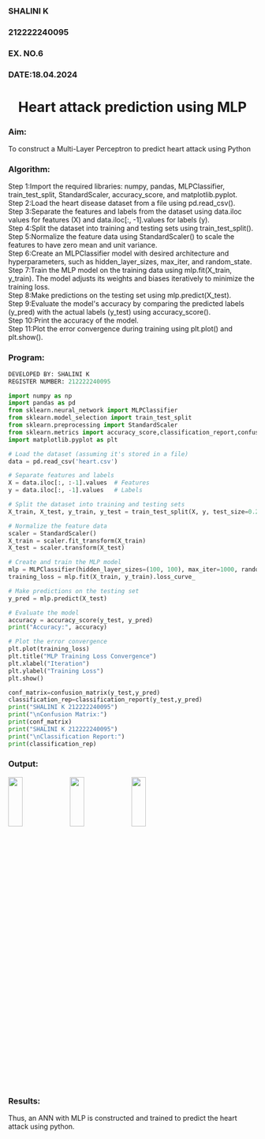 <H3>SHALINI K</H3>
<H3>212222240095</H3>
<H3>EX. NO.6</H3>
<H3>DATE:18.04.2024</H3>
<H1 ALIGN =CENTER>Heart attack prediction using MLP</H1>
<H3>Aim:</H3>  To construct a  Multi-Layer Perceptron to predict heart attack using Python

<H3>Algorithm:</H3>
Step 1:Import the required libraries: numpy, pandas, MLPClassifier, train_test_split, StandardScaler, accuracy_score, and matplotlib.pyplot.<BR>
Step 2:Load the heart disease dataset from a file using pd.read_csv().<BR>
Step 3:Separate the features and labels from the dataset using data.iloc values for features (X) and data.iloc[:, -1].values for labels (y).<BR>
Step 4:Split the dataset into training and testing sets using train_test_split().<BR>
Step 5:Normalize the feature data using StandardScaler() to scale the features to have zero mean and unit variance.<BR>
Step 6:Create an MLPClassifier model with desired architecture and hyperparameters, such as hidden_layer_sizes, max_iter, and random_state.<BR>
Step 7:Train the MLP model on the training data using mlp.fit(X_train, y_train). The model adjusts its weights and biases iteratively to minimize the training loss.<BR>
Step 8:Make predictions on the testing set using mlp.predict(X_test).<BR>
Step 9:Evaluate the model's accuracy by comparing the predicted labels (y_pred) with the actual labels (y_test) using accuracy_score().<BR>
Step 10:Print the accuracy of the model.<BR>
Step 11:Plot the error convergence during training using plt.plot() and plt.show().<BR>

<H3>Program: </H3>

```python
DEVELOPED BY: SHALINI K
REGISTER NUMBER: 212222240095

import numpy as np
import pandas as pd
from sklearn.neural_network import MLPClassifier
from sklearn.model_selection import train_test_split
from sklearn.preprocessing import StandardScaler
from sklearn.metrics import accuracy_score,classification_report,confusion_matrix
import matplotlib.pyplot as plt

# Load the dataset (assuming it's stored in a file)
data = pd.read_csv('heart.csv')

# Separate features and labels
X = data.iloc[:, :-1].values  # Features
y = data.iloc[:, -1].values   # Labels

# Split the dataset into training and testing sets
X_train, X_test, y_train, y_test = train_test_split(X, y, test_size=0.2, random_state=42)

# Normalize the feature data
scaler = StandardScaler()
X_train = scaler.fit_transform(X_train)
X_test = scaler.transform(X_test)

# Create and train the MLP model
mlp = MLPClassifier(hidden_layer_sizes=(100, 100), max_iter=1000, random_state=42)
training_loss = mlp.fit(X_train, y_train).loss_curve_

# Make predictions on the testing set
y_pred = mlp.predict(X_test)

# Evaluate the model
accuracy = accuracy_score(y_test, y_pred)
print("Accuracy:", accuracy)

# Plot the error convergence
plt.plot(training_loss)
plt.title("MLP Training Loss Convergence")
plt.xlabel("Iteration")
plt.ylabel("Training Loss")
plt.show()

conf_matrix=confusion_matrix(y_test,y_pred)
classification_rep=classification_report(y_test,y_pred)
print("SHALINI K 212222240095")
print("\nConfusion Matrix:")
print(conf_matrix)
print("SHALINI K 212222240095")
print("\nClassification Report:")
print(classification_rep)

```
<H3>Output:</H3>

<img height=16% width=24% src="https://github.com/shalinikannan23/EX-6-NN/assets/118656529/1df76536-f124-46c0-b971-f441f5e533de">

<img height=16% width=24% src="https://github.com/shalinikannan23/EX-6-NN/assets/118656529/f098276e-8d9a-4535-845c-8abaa82d88fa">

<img height=16% width=24% src="https://github.com/shalinikannan23/EX-6-NN/assets/118656529/1a39665a-caa9-41d1-8a7b-c5f3e6d7a6c0">


<H3>Results:</H3>
Thus, an ANN with MLP is constructed and trained to predict the heart attack using python.

